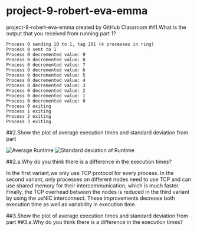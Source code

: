 # project-9-robert-eva-emma
project-9-robert-eva-emma created by GitHub Classroom
##1.What is the output that you received from running part 1?

    Process 0 sending 10 to 1, tag 201 (4 processes in ring)
    Process 0 sent to 1
    Process 0 decremented value: 9
    Process 0 decremented value: 8
    Process 0 decremented value: 7
    Process 0 decremented value: 6
    Process 0 decremented value: 5
    Process 0 decremented value: 4
    Process 0 decremented value: 3
    Process 0 decremented value: 2
    Process 0 decremented value: 1
    Process 0 decremented value: 0
    Process 0 exiting
    Process 1 exiting
    Process 2 exiting
    Process 3 exiting

##2.Show the plot of average execution times and standard deviation from part 

![Average Runtime]()
![Standard deviation of Runtime]()


 ##2.a.Why do you think there is a difference in the execution times?
 
In the first variant,we only use TCP protocol for every process.
In the second variant, only processes on
different nodes need to use TCP and can use shared memory for their
intercommunication, which is much faster. Finally, the TCP overhead
between the nodes is reduced in the third variant by using the usNIC
interconnect. These improvements decrease both execution time as well as
variability in execution time.
    

##3.Show the plot of average execution times and standard deviation from part 
    ##3.a.Why do you think there is a difference in the execution times?
